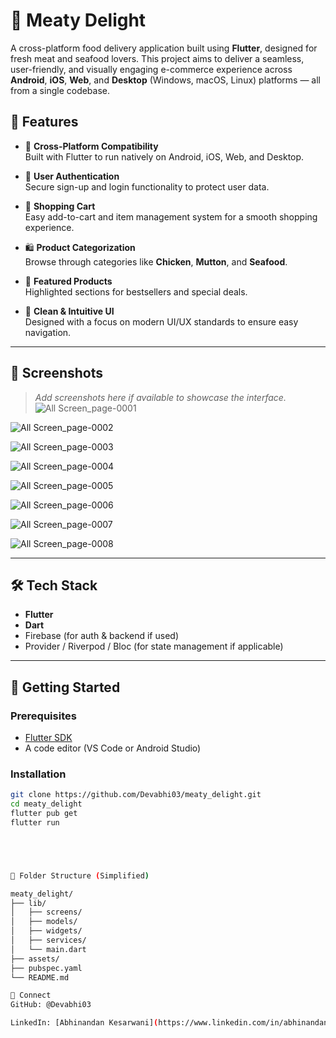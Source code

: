 # 🥩 Meaty Delight

A cross-platform food delivery application built using **Flutter**, designed for fresh meat and seafood lovers. This project aims to deliver a seamless, user-friendly, and visually engaging e-commerce experience across **Android**, **iOS**, **Web**, and **Desktop** (Windows, macOS, Linux) platforms — all from a single codebase.

## 🚀 Features

- 📱 **Cross-Platform Compatibility**  
  Built with Flutter to run natively on Android, iOS, Web, and Desktop.

- 🔐 **User Authentication**  
  Secure sign-up and login functionality to protect user data.

- 🛒 **Shopping Cart**  
  Easy add-to-cart and item management system for a smooth shopping experience.

- 🛍️ **Product Categorization**  
  Browse through categories like **Chicken**, **Mutton**, and **Seafood**.

- 🌟 **Featured Products**  
  Highlighted sections for bestsellers and special deals.

- 🎨 **Clean & Intuitive UI**  
  Designed with a focus on modern UI/UX standards to ensure easy navigation.

---

## 📸 Screenshots

> _Add screenshots here if available to showcase the interface._
> ![All Screen_page-0001](https://github.com/user-attachments/assets/6d4a1ece-5de7-4ac0-a40a-bfc407dbd7c6)

![All Screen_page-0002](https://github.com/user-attachments/assets/4792cd40-a856-44d9-b5a7-9a3584f74017)

![All Screen_page-0003](https://github.com/user-attachments/assets/4de3f105-353b-4a4b-a1b5-391bf6d3104a)

![All Screen_page-0004](https://github.com/user-attachments/assets/ec823510-2367-470d-a270-5cf403f456a9)

![All Screen_page-0005](https://github.com/user-attachments/assets/6cfcad15-f93d-4f81-95ac-dbdd4f20f3ec)

![All Screen_page-0006](https://github.com/user-attachments/assets/e59b8e31-b0b3-4a2f-8ca9-280ef49b0470)

![All Screen_page-0007](https://github.com/user-attachments/assets/da4cda49-a5a5-4b0f-9e13-914b64ee0177)

![All Screen_page-0008](https://github.com/user-attachments/assets/6a2b1248-e551-41f0-9c80-74f1f90597a1)

---

## 🛠️ Tech Stack

- **Flutter**
- **Dart**
- Firebase (for auth & backend if used)
- Provider / Riverpod / Bloc (for state management if applicable)

---

## 🔧 Getting Started

### Prerequisites

- [Flutter SDK](https://docs.flutter.dev/get-started/install)
- A code editor (VS Code or Android Studio)

### Installation

```bash
git clone https://github.com/Devabhi03/meaty_delight.git
cd meaty_delight
flutter pub get
flutter run





📁 Folder Structure (Simplified)

meaty_delight/
├── lib/
│   ├── screens/
│   ├── models/
│   ├── widgets/
│   ├── services/
│   └── main.dart
├── assets/
├── pubspec.yaml
└── README.md

🔗 Connect
GitHub: @Devabhi03

LinkedIn: [Abhinandan Kesarwani](https://www.linkedin.com/in/abhinandan-kesarwani-5b3711231/)
